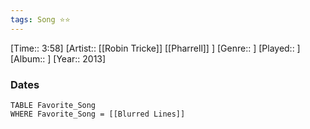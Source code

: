```yaml
---
tags: Song ⭐⭐ 
---
```

[Time:: 3:58]
[Artist:: [[Robin Tricke]] [[Pharrell]] ]
[Genre:: ]
[Played:: ]
[Album:: ]
[Year:: 2013]
### Dates
````dataview
TABLE Favorite_Song
WHERE Favorite_Song = [[Blurred Lines]]
````